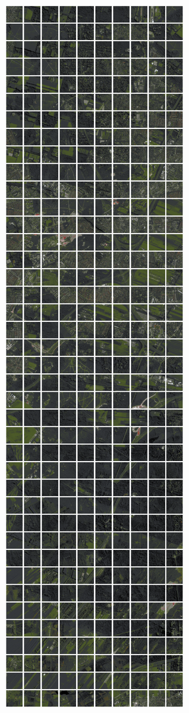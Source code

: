 <html>
<div>
<img src="https://github.com/HakkaTjakka/NL_TILE_MAP/blob/main/18/621/-1049/r.6210.-10490.png" height="44" width="44">
<img src="https://github.com/HakkaTjakka/NL_TILE_MAP/blob/main/18/621/-1049/r.6211.-10490.png" height="44" width="44">
<img src="https://github.com/HakkaTjakka/NL_TILE_MAP/blob/main/18/621/-1049/r.6212.-10490.png" height="44" width="44">
<img src="https://github.com/HakkaTjakka/NL_TILE_MAP/blob/main/18/621/-1049/r.6213.-10490.png" height="44" width="44">
<img src="https://github.com/HakkaTjakka/NL_TILE_MAP/blob/main/18/621/-1049/r.6214.-10490.png" height="44" width="44">
<img src="https://github.com/HakkaTjakka/NL_TILE_MAP/blob/main/18/621/-1049/r.6215.-10490.png" height="44" width="44">
<img src="https://github.com/HakkaTjakka/NL_TILE_MAP/blob/main/18/621/-1049/r.6216.-10490.png" height="44" width="44">
<img src="https://github.com/HakkaTjakka/NL_TILE_MAP/blob/main/18/621/-1049/r.6217.-10490.png" height="44" width="44">
<img src="https://github.com/HakkaTjakka/NL_TILE_MAP/blob/main/18/621/-1049/r.6218.-10490.png" height="44" width="44">
<img src="https://github.com/HakkaTjakka/NL_TILE_MAP/blob/main/18/621/-1049/r.6219.-10490.png" height="44" width="44">
<img src="https://github.com/HakkaTjakka/NL_TILE_MAP/blob/main/18/622/-1049/r.6220.-10490.png" height="44" width="44">
<img src="https://github.com/HakkaTjakka/NL_TILE_MAP/blob/main/18/622/-1049/r.6221.-10490.png" height="44" width="44">
<img src="https://github.com/HakkaTjakka/NL_TILE_MAP/blob/main/18/622/-1049/r.6222.-10490.png" height="44" width="44">
<img src="https://github.com/HakkaTjakka/NL_TILE_MAP/blob/main/18/622/-1049/r.6223.-10490.png" height="44" width="44">
<img src="https://github.com/HakkaTjakka/NL_TILE_MAP/blob/main/18/622/-1049/r.6224.-10490.png" height="44" width="44">
<img src="https://github.com/HakkaTjakka/NL_TILE_MAP/blob/main/18/622/-1049/r.6225.-10490.png" height="44" width="44">
<img src="https://github.com/HakkaTjakka/NL_TILE_MAP/blob/main/18/622/-1049/r.6226.-10490.png" height="44" width="44">
<img src="https://github.com/HakkaTjakka/NL_TILE_MAP/blob/main/18/622/-1049/r.6227.-10490.png" height="44" width="44">
<img src="https://github.com/HakkaTjakka/NL_TILE_MAP/blob/main/18/622/-1049/r.6228.-10490.png" height="44" width="44">
<img src="https://github.com/HakkaTjakka/NL_TILE_MAP/blob/main/18/622/-1049/r.6229.-10490.png" height="44" width="44">
<br>
<img src="https://github.com/HakkaTjakka/NL_TILE_MAP/blob/main/18/621/-1049/r.6210.-10489.png" height="44" width="44">
<img src="https://github.com/HakkaTjakka/NL_TILE_MAP/blob/main/18/621/-1049/r.6211.-10489.png" height="44" width="44">
<img src="https://github.com/HakkaTjakka/NL_TILE_MAP/blob/main/18/621/-1049/r.6212.-10489.png" height="44" width="44">
<img src="https://github.com/HakkaTjakka/NL_TILE_MAP/blob/main/18/621/-1049/r.6213.-10489.png" height="44" width="44">
<img src="https://github.com/HakkaTjakka/NL_TILE_MAP/blob/main/18/621/-1049/r.6214.-10489.png" height="44" width="44">
<img src="https://github.com/HakkaTjakka/NL_TILE_MAP/blob/main/18/621/-1049/r.6215.-10489.png" height="44" width="44">
<img src="https://github.com/HakkaTjakka/NL_TILE_MAP/blob/main/18/621/-1049/r.6216.-10489.png" height="44" width="44">
<img src="https://github.com/HakkaTjakka/NL_TILE_MAP/blob/main/18/621/-1049/r.6217.-10489.png" height="44" width="44">
<img src="https://github.com/HakkaTjakka/NL_TILE_MAP/blob/main/18/621/-1049/r.6218.-10489.png" height="44" width="44">
<img src="https://github.com/HakkaTjakka/NL_TILE_MAP/blob/main/18/621/-1049/r.6219.-10489.png" height="44" width="44">
<img src="https://github.com/HakkaTjakka/NL_TILE_MAP/blob/main/18/622/-1049/r.6220.-10489.png" height="44" width="44">
<img src="https://github.com/HakkaTjakka/NL_TILE_MAP/blob/main/18/622/-1049/r.6221.-10489.png" height="44" width="44">
<img src="https://github.com/HakkaTjakka/NL_TILE_MAP/blob/main/18/622/-1049/r.6222.-10489.png" height="44" width="44">
<img src="https://github.com/HakkaTjakka/NL_TILE_MAP/blob/main/18/622/-1049/r.6223.-10489.png" height="44" width="44">
<img src="https://github.com/HakkaTjakka/NL_TILE_MAP/blob/main/18/622/-1049/r.6224.-10489.png" height="44" width="44">
<img src="https://github.com/HakkaTjakka/NL_TILE_MAP/blob/main/18/622/-1049/r.6225.-10489.png" height="44" width="44">
<img src="https://github.com/HakkaTjakka/NL_TILE_MAP/blob/main/18/622/-1049/r.6226.-10489.png" height="44" width="44">
<img src="https://github.com/HakkaTjakka/NL_TILE_MAP/blob/main/18/622/-1049/r.6227.-10489.png" height="44" width="44">
<img src="https://github.com/HakkaTjakka/NL_TILE_MAP/blob/main/18/622/-1049/r.6228.-10489.png" height="44" width="44">
<img src="https://github.com/HakkaTjakka/NL_TILE_MAP/blob/main/18/622/-1049/r.6229.-10489.png" height="44" width="44">
<br>
<img src="https://github.com/HakkaTjakka/NL_TILE_MAP/blob/main/18/621/-1049/r.6210.-10488.png" height="44" width="44">
<img src="https://github.com/HakkaTjakka/NL_TILE_MAP/blob/main/18/621/-1049/r.6211.-10488.png" height="44" width="44">
<img src="https://github.com/HakkaTjakka/NL_TILE_MAP/blob/main/18/621/-1049/r.6212.-10488.png" height="44" width="44">
<img src="https://github.com/HakkaTjakka/NL_TILE_MAP/blob/main/18/621/-1049/r.6213.-10488.png" height="44" width="44">
<img src="https://github.com/HakkaTjakka/NL_TILE_MAP/blob/main/18/621/-1049/r.6214.-10488.png" height="44" width="44">
<img src="https://github.com/HakkaTjakka/NL_TILE_MAP/blob/main/18/621/-1049/r.6215.-10488.png" height="44" width="44">
<img src="https://github.com/HakkaTjakka/NL_TILE_MAP/blob/main/18/621/-1049/r.6216.-10488.png" height="44" width="44">
<img src="https://github.com/HakkaTjakka/NL_TILE_MAP/blob/main/18/621/-1049/r.6217.-10488.png" height="44" width="44">
<img src="https://github.com/HakkaTjakka/NL_TILE_MAP/blob/main/18/621/-1049/r.6218.-10488.png" height="44" width="44">
<img src="https://github.com/HakkaTjakka/NL_TILE_MAP/blob/main/18/621/-1049/r.6219.-10488.png" height="44" width="44">
<img src="https://github.com/HakkaTjakka/NL_TILE_MAP/blob/main/18/622/-1049/r.6220.-10488.png" height="44" width="44">
<img src="https://github.com/HakkaTjakka/NL_TILE_MAP/blob/main/18/622/-1049/r.6221.-10488.png" height="44" width="44">
<img src="https://github.com/HakkaTjakka/NL_TILE_MAP/blob/main/18/622/-1049/r.6222.-10488.png" height="44" width="44">
<img src="https://github.com/HakkaTjakka/NL_TILE_MAP/blob/main/18/622/-1049/r.6223.-10488.png" height="44" width="44">
<img src="https://github.com/HakkaTjakka/NL_TILE_MAP/blob/main/18/622/-1049/r.6224.-10488.png" height="44" width="44">
<img src="https://github.com/HakkaTjakka/NL_TILE_MAP/blob/main/18/622/-1049/r.6225.-10488.png" height="44" width="44">
<img src="https://github.com/HakkaTjakka/NL_TILE_MAP/blob/main/18/622/-1049/r.6226.-10488.png" height="44" width="44">
<img src="https://github.com/HakkaTjakka/NL_TILE_MAP/blob/main/18/622/-1049/r.6227.-10488.png" height="44" width="44">
<img src="https://github.com/HakkaTjakka/NL_TILE_MAP/blob/main/18/622/-1049/r.6228.-10488.png" height="44" width="44">
<img src="https://github.com/HakkaTjakka/NL_TILE_MAP/blob/main/18/622/-1049/r.6229.-10488.png" height="44" width="44">
<br>
<img src="https://github.com/HakkaTjakka/NL_TILE_MAP/blob/main/18/621/-1049/r.6210.-10487.png" height="44" width="44">
<img src="https://github.com/HakkaTjakka/NL_TILE_MAP/blob/main/18/621/-1049/r.6211.-10487.png" height="44" width="44">
<img src="https://github.com/HakkaTjakka/NL_TILE_MAP/blob/main/18/621/-1049/r.6212.-10487.png" height="44" width="44">
<img src="https://github.com/HakkaTjakka/NL_TILE_MAP/blob/main/18/621/-1049/r.6213.-10487.png" height="44" width="44">
<img src="https://github.com/HakkaTjakka/NL_TILE_MAP/blob/main/18/621/-1049/r.6214.-10487.png" height="44" width="44">
<img src="https://github.com/HakkaTjakka/NL_TILE_MAP/blob/main/18/621/-1049/r.6215.-10487.png" height="44" width="44">
<img src="https://github.com/HakkaTjakka/NL_TILE_MAP/blob/main/18/621/-1049/r.6216.-10487.png" height="44" width="44">
<img src="https://github.com/HakkaTjakka/NL_TILE_MAP/blob/main/18/621/-1049/r.6217.-10487.png" height="44" width="44">
<img src="https://github.com/HakkaTjakka/NL_TILE_MAP/blob/main/18/621/-1049/r.6218.-10487.png" height="44" width="44">
<img src="https://github.com/HakkaTjakka/NL_TILE_MAP/blob/main/18/621/-1049/r.6219.-10487.png" height="44" width="44">
<img src="https://github.com/HakkaTjakka/NL_TILE_MAP/blob/main/18/622/-1049/r.6220.-10487.png" height="44" width="44">
<img src="https://github.com/HakkaTjakka/NL_TILE_MAP/blob/main/18/622/-1049/r.6221.-10487.png" height="44" width="44">
<img src="https://github.com/HakkaTjakka/NL_TILE_MAP/blob/main/18/622/-1049/r.6222.-10487.png" height="44" width="44">
<img src="https://github.com/HakkaTjakka/NL_TILE_MAP/blob/main/18/622/-1049/r.6223.-10487.png" height="44" width="44">
<img src="https://github.com/HakkaTjakka/NL_TILE_MAP/blob/main/18/622/-1049/r.6224.-10487.png" height="44" width="44">
<img src="https://github.com/HakkaTjakka/NL_TILE_MAP/blob/main/18/622/-1049/r.6225.-10487.png" height="44" width="44">
<img src="https://github.com/HakkaTjakka/NL_TILE_MAP/blob/main/18/622/-1049/r.6226.-10487.png" height="44" width="44">
<img src="https://github.com/HakkaTjakka/NL_TILE_MAP/blob/main/18/622/-1049/r.6227.-10487.png" height="44" width="44">
<img src="https://github.com/HakkaTjakka/NL_TILE_MAP/blob/main/18/622/-1049/r.6228.-10487.png" height="44" width="44">
<img src="https://github.com/HakkaTjakka/NL_TILE_MAP/blob/main/18/622/-1049/r.6229.-10487.png" height="44" width="44">
<br>
<img src="https://github.com/HakkaTjakka/NL_TILE_MAP/blob/main/18/621/-1049/r.6210.-10486.png" height="44" width="44">
<img src="https://github.com/HakkaTjakka/NL_TILE_MAP/blob/main/18/621/-1049/r.6211.-10486.png" height="44" width="44">
<img src="https://github.com/HakkaTjakka/NL_TILE_MAP/blob/main/18/621/-1049/r.6212.-10486.png" height="44" width="44">
<img src="https://github.com/HakkaTjakka/NL_TILE_MAP/blob/main/18/621/-1049/r.6213.-10486.png" height="44" width="44">
<img src="https://github.com/HakkaTjakka/NL_TILE_MAP/blob/main/18/621/-1049/r.6214.-10486.png" height="44" width="44">
<img src="https://github.com/HakkaTjakka/NL_TILE_MAP/blob/main/18/621/-1049/r.6215.-10486.png" height="44" width="44">
<img src="https://github.com/HakkaTjakka/NL_TILE_MAP/blob/main/18/621/-1049/r.6216.-10486.png" height="44" width="44">
<img src="https://github.com/HakkaTjakka/NL_TILE_MAP/blob/main/18/621/-1049/r.6217.-10486.png" height="44" width="44">
<img src="https://github.com/HakkaTjakka/NL_TILE_MAP/blob/main/18/621/-1049/r.6218.-10486.png" height="44" width="44">
<img src="https://github.com/HakkaTjakka/NL_TILE_MAP/blob/main/18/621/-1049/r.6219.-10486.png" height="44" width="44">
<img src="https://github.com/HakkaTjakka/NL_TILE_MAP/blob/main/18/622/-1049/r.6220.-10486.png" height="44" width="44">
<img src="https://github.com/HakkaTjakka/NL_TILE_MAP/blob/main/18/622/-1049/r.6221.-10486.png" height="44" width="44">
<img src="https://github.com/HakkaTjakka/NL_TILE_MAP/blob/main/18/622/-1049/r.6222.-10486.png" height="44" width="44">
<img src="https://github.com/HakkaTjakka/NL_TILE_MAP/blob/main/18/622/-1049/r.6223.-10486.png" height="44" width="44">
<img src="https://github.com/HakkaTjakka/NL_TILE_MAP/blob/main/18/622/-1049/r.6224.-10486.png" height="44" width="44">
<img src="https://github.com/HakkaTjakka/NL_TILE_MAP/blob/main/18/622/-1049/r.6225.-10486.png" height="44" width="44">
<img src="https://github.com/HakkaTjakka/NL_TILE_MAP/blob/main/18/622/-1049/r.6226.-10486.png" height="44" width="44">
<img src="https://github.com/HakkaTjakka/NL_TILE_MAP/blob/main/18/622/-1049/r.6227.-10486.png" height="44" width="44">
<img src="https://github.com/HakkaTjakka/NL_TILE_MAP/blob/main/18/622/-1049/r.6228.-10486.png" height="44" width="44">
<img src="https://github.com/HakkaTjakka/NL_TILE_MAP/blob/main/18/622/-1049/r.6229.-10486.png" height="44" width="44">
<br>
<img src="https://github.com/HakkaTjakka/NL_TILE_MAP/blob/main/18/621/-1049/r.6210.-10485.png" height="44" width="44">
<img src="https://github.com/HakkaTjakka/NL_TILE_MAP/blob/main/18/621/-1049/r.6211.-10485.png" height="44" width="44">
<img src="https://github.com/HakkaTjakka/NL_TILE_MAP/blob/main/18/621/-1049/r.6212.-10485.png" height="44" width="44">
<img src="https://github.com/HakkaTjakka/NL_TILE_MAP/blob/main/18/621/-1049/r.6213.-10485.png" height="44" width="44">
<img src="https://github.com/HakkaTjakka/NL_TILE_MAP/blob/main/18/621/-1049/r.6214.-10485.png" height="44" width="44">
<img src="https://github.com/HakkaTjakka/NL_TILE_MAP/blob/main/18/621/-1049/r.6215.-10485.png" height="44" width="44">
<img src="https://github.com/HakkaTjakka/NL_TILE_MAP/blob/main/18/621/-1049/r.6216.-10485.png" height="44" width="44">
<img src="https://github.com/HakkaTjakka/NL_TILE_MAP/blob/main/18/621/-1049/r.6217.-10485.png" height="44" width="44">
<img src="https://github.com/HakkaTjakka/NL_TILE_MAP/blob/main/18/621/-1049/r.6218.-10485.png" height="44" width="44">
<img src="https://github.com/HakkaTjakka/NL_TILE_MAP/blob/main/18/621/-1049/r.6219.-10485.png" height="44" width="44">
<img src="https://github.com/HakkaTjakka/NL_TILE_MAP/blob/main/18/622/-1049/r.6220.-10485.png" height="44" width="44">
<img src="https://github.com/HakkaTjakka/NL_TILE_MAP/blob/main/18/622/-1049/r.6221.-10485.png" height="44" width="44">
<img src="https://github.com/HakkaTjakka/NL_TILE_MAP/blob/main/18/622/-1049/r.6222.-10485.png" height="44" width="44">
<img src="https://github.com/HakkaTjakka/NL_TILE_MAP/blob/main/18/622/-1049/r.6223.-10485.png" height="44" width="44">
<img src="https://github.com/HakkaTjakka/NL_TILE_MAP/blob/main/18/622/-1049/r.6224.-10485.png" height="44" width="44">
<img src="https://github.com/HakkaTjakka/NL_TILE_MAP/blob/main/18/622/-1049/r.6225.-10485.png" height="44" width="44">
<img src="https://github.com/HakkaTjakka/NL_TILE_MAP/blob/main/18/622/-1049/r.6226.-10485.png" height="44" width="44">
<img src="https://github.com/HakkaTjakka/NL_TILE_MAP/blob/main/18/622/-1049/r.6227.-10485.png" height="44" width="44">
<img src="https://github.com/HakkaTjakka/NL_TILE_MAP/blob/main/18/622/-1049/r.6228.-10485.png" height="44" width="44">
<img src="https://github.com/HakkaTjakka/NL_TILE_MAP/blob/main/18/622/-1049/r.6229.-10485.png" height="44" width="44">
<br>
<img src="https://github.com/HakkaTjakka/NL_TILE_MAP/blob/main/18/621/-1049/r.6210.-10484.png" height="44" width="44">
<img src="https://github.com/HakkaTjakka/NL_TILE_MAP/blob/main/18/621/-1049/r.6211.-10484.png" height="44" width="44">
<img src="https://github.com/HakkaTjakka/NL_TILE_MAP/blob/main/18/621/-1049/r.6212.-10484.png" height="44" width="44">
<img src="https://github.com/HakkaTjakka/NL_TILE_MAP/blob/main/18/621/-1049/r.6213.-10484.png" height="44" width="44">
<img src="https://github.com/HakkaTjakka/NL_TILE_MAP/blob/main/18/621/-1049/r.6214.-10484.png" height="44" width="44">
<img src="https://github.com/HakkaTjakka/NL_TILE_MAP/blob/main/18/621/-1049/r.6215.-10484.png" height="44" width="44">
<img src="https://github.com/HakkaTjakka/NL_TILE_MAP/blob/main/18/621/-1049/r.6216.-10484.png" height="44" width="44">
<img src="https://github.com/HakkaTjakka/NL_TILE_MAP/blob/main/18/621/-1049/r.6217.-10484.png" height="44" width="44">
<img src="https://github.com/HakkaTjakka/NL_TILE_MAP/blob/main/18/621/-1049/r.6218.-10484.png" height="44" width="44">
<img src="https://github.com/HakkaTjakka/NL_TILE_MAP/blob/main/18/621/-1049/r.6219.-10484.png" height="44" width="44">
<img src="https://github.com/HakkaTjakka/NL_TILE_MAP/blob/main/18/622/-1049/r.6220.-10484.png" height="44" width="44">
<img src="https://github.com/HakkaTjakka/NL_TILE_MAP/blob/main/18/622/-1049/r.6221.-10484.png" height="44" width="44">
<img src="https://github.com/HakkaTjakka/NL_TILE_MAP/blob/main/18/622/-1049/r.6222.-10484.png" height="44" width="44">
<img src="https://github.com/HakkaTjakka/NL_TILE_MAP/blob/main/18/622/-1049/r.6223.-10484.png" height="44" width="44">
<img src="https://github.com/HakkaTjakka/NL_TILE_MAP/blob/main/18/622/-1049/r.6224.-10484.png" height="44" width="44">
<img src="https://github.com/HakkaTjakka/NL_TILE_MAP/blob/main/18/622/-1049/r.6225.-10484.png" height="44" width="44">
<img src="https://github.com/HakkaTjakka/NL_TILE_MAP/blob/main/18/622/-1049/r.6226.-10484.png" height="44" width="44">
<img src="https://github.com/HakkaTjakka/NL_TILE_MAP/blob/main/18/622/-1049/r.6227.-10484.png" height="44" width="44">
<img src="https://github.com/HakkaTjakka/NL_TILE_MAP/blob/main/18/622/-1049/r.6228.-10484.png" height="44" width="44">
<img src="https://github.com/HakkaTjakka/NL_TILE_MAP/blob/main/18/622/-1049/r.6229.-10484.png" height="44" width="44">
<br>
<img src="https://github.com/HakkaTjakka/NL_TILE_MAP/blob/main/18/621/-1049/r.6210.-10483.png" height="44" width="44">
<img src="https://github.com/HakkaTjakka/NL_TILE_MAP/blob/main/18/621/-1049/r.6211.-10483.png" height="44" width="44">
<img src="https://github.com/HakkaTjakka/NL_TILE_MAP/blob/main/18/621/-1049/r.6212.-10483.png" height="44" width="44">
<img src="https://github.com/HakkaTjakka/NL_TILE_MAP/blob/main/18/621/-1049/r.6213.-10483.png" height="44" width="44">
<img src="https://github.com/HakkaTjakka/NL_TILE_MAP/blob/main/18/621/-1049/r.6214.-10483.png" height="44" width="44">
<img src="https://github.com/HakkaTjakka/NL_TILE_MAP/blob/main/18/621/-1049/r.6215.-10483.png" height="44" width="44">
<img src="https://github.com/HakkaTjakka/NL_TILE_MAP/blob/main/18/621/-1049/r.6216.-10483.png" height="44" width="44">
<img src="https://github.com/HakkaTjakka/NL_TILE_MAP/blob/main/18/621/-1049/r.6217.-10483.png" height="44" width="44">
<img src="https://github.com/HakkaTjakka/NL_TILE_MAP/blob/main/18/621/-1049/r.6218.-10483.png" height="44" width="44">
<img src="https://github.com/HakkaTjakka/NL_TILE_MAP/blob/main/18/621/-1049/r.6219.-10483.png" height="44" width="44">
<img src="https://github.com/HakkaTjakka/NL_TILE_MAP/blob/main/18/622/-1049/r.6220.-10483.png" height="44" width="44">
<img src="https://github.com/HakkaTjakka/NL_TILE_MAP/blob/main/18/622/-1049/r.6221.-10483.png" height="44" width="44">
<img src="https://github.com/HakkaTjakka/NL_TILE_MAP/blob/main/18/622/-1049/r.6222.-10483.png" height="44" width="44">
<img src="https://github.com/HakkaTjakka/NL_TILE_MAP/blob/main/18/622/-1049/r.6223.-10483.png" height="44" width="44">
<img src="https://github.com/HakkaTjakka/NL_TILE_MAP/blob/main/18/622/-1049/r.6224.-10483.png" height="44" width="44">
<img src="https://github.com/HakkaTjakka/NL_TILE_MAP/blob/main/18/622/-1049/r.6225.-10483.png" height="44" width="44">
<img src="https://github.com/HakkaTjakka/NL_TILE_MAP/blob/main/18/622/-1049/r.6226.-10483.png" height="44" width="44">
<img src="https://github.com/HakkaTjakka/NL_TILE_MAP/blob/main/18/622/-1049/r.6227.-10483.png" height="44" width="44">
<img src="https://github.com/HakkaTjakka/NL_TILE_MAP/blob/main/18/622/-1049/r.6228.-10483.png" height="44" width="44">
<img src="https://github.com/HakkaTjakka/NL_TILE_MAP/blob/main/18/622/-1049/r.6229.-10483.png" height="44" width="44">
<br>
<img src="https://github.com/HakkaTjakka/NL_TILE_MAP/blob/main/18/621/-1049/r.6210.-10482.png" height="44" width="44">
<img src="https://github.com/HakkaTjakka/NL_TILE_MAP/blob/main/18/621/-1049/r.6211.-10482.png" height="44" width="44">
<img src="https://github.com/HakkaTjakka/NL_TILE_MAP/blob/main/18/621/-1049/r.6212.-10482.png" height="44" width="44">
<img src="https://github.com/HakkaTjakka/NL_TILE_MAP/blob/main/18/621/-1049/r.6213.-10482.png" height="44" width="44">
<img src="https://github.com/HakkaTjakka/NL_TILE_MAP/blob/main/18/621/-1049/r.6214.-10482.png" height="44" width="44">
<img src="https://github.com/HakkaTjakka/NL_TILE_MAP/blob/main/18/621/-1049/r.6215.-10482.png" height="44" width="44">
<img src="https://github.com/HakkaTjakka/NL_TILE_MAP/blob/main/18/621/-1049/r.6216.-10482.png" height="44" width="44">
<img src="https://github.com/HakkaTjakka/NL_TILE_MAP/blob/main/18/621/-1049/r.6217.-10482.png" height="44" width="44">
<img src="https://github.com/HakkaTjakka/NL_TILE_MAP/blob/main/18/621/-1049/r.6218.-10482.png" height="44" width="44">
<img src="https://github.com/HakkaTjakka/NL_TILE_MAP/blob/main/18/621/-1049/r.6219.-10482.png" height="44" width="44">
<img src="https://github.com/HakkaTjakka/NL_TILE_MAP/blob/main/18/622/-1049/r.6220.-10482.png" height="44" width="44">
<img src="https://github.com/HakkaTjakka/NL_TILE_MAP/blob/main/18/622/-1049/r.6221.-10482.png" height="44" width="44">
<img src="https://github.com/HakkaTjakka/NL_TILE_MAP/blob/main/18/622/-1049/r.6222.-10482.png" height="44" width="44">
<img src="https://github.com/HakkaTjakka/NL_TILE_MAP/blob/main/18/622/-1049/r.6223.-10482.png" height="44" width="44">
<img src="https://github.com/HakkaTjakka/NL_TILE_MAP/blob/main/18/622/-1049/r.6224.-10482.png" height="44" width="44">
<img src="https://github.com/HakkaTjakka/NL_TILE_MAP/blob/main/18/622/-1049/r.6225.-10482.png" height="44" width="44">
<img src="https://github.com/HakkaTjakka/NL_TILE_MAP/blob/main/18/622/-1049/r.6226.-10482.png" height="44" width="44">
<img src="https://github.com/HakkaTjakka/NL_TILE_MAP/blob/main/18/622/-1049/r.6227.-10482.png" height="44" width="44">
<img src="https://github.com/HakkaTjakka/NL_TILE_MAP/blob/main/18/622/-1049/r.6228.-10482.png" height="44" width="44">
<img src="https://github.com/HakkaTjakka/NL_TILE_MAP/blob/main/18/622/-1049/r.6229.-10482.png" height="44" width="44">
<br>
<img src="https://github.com/HakkaTjakka/NL_TILE_MAP/blob/main/18/621/-1049/r.6210.-10481.png" height="44" width="44">
<img src="https://github.com/HakkaTjakka/NL_TILE_MAP/blob/main/18/621/-1049/r.6211.-10481.png" height="44" width="44">
<img src="https://github.com/HakkaTjakka/NL_TILE_MAP/blob/main/18/621/-1049/r.6212.-10481.png" height="44" width="44">
<img src="https://github.com/HakkaTjakka/NL_TILE_MAP/blob/main/18/621/-1049/r.6213.-10481.png" height="44" width="44">
<img src="https://github.com/HakkaTjakka/NL_TILE_MAP/blob/main/18/621/-1049/r.6214.-10481.png" height="44" width="44">
<img src="https://github.com/HakkaTjakka/NL_TILE_MAP/blob/main/18/621/-1049/r.6215.-10481.png" height="44" width="44">
<img src="https://github.com/HakkaTjakka/NL_TILE_MAP/blob/main/18/621/-1049/r.6216.-10481.png" height="44" width="44">
<img src="https://github.com/HakkaTjakka/NL_TILE_MAP/blob/main/18/621/-1049/r.6217.-10481.png" height="44" width="44">
<img src="https://github.com/HakkaTjakka/NL_TILE_MAP/blob/main/18/621/-1049/r.6218.-10481.png" height="44" width="44">
<img src="https://github.com/HakkaTjakka/NL_TILE_MAP/blob/main/18/621/-1049/r.6219.-10481.png" height="44" width="44">
<img src="https://github.com/HakkaTjakka/NL_TILE_MAP/blob/main/18/622/-1049/r.6220.-10481.png" height="44" width="44">
<img src="https://github.com/HakkaTjakka/NL_TILE_MAP/blob/main/18/622/-1049/r.6221.-10481.png" height="44" width="44">
<img src="https://github.com/HakkaTjakka/NL_TILE_MAP/blob/main/18/622/-1049/r.6222.-10481.png" height="44" width="44">
<img src="https://github.com/HakkaTjakka/NL_TILE_MAP/blob/main/18/622/-1049/r.6223.-10481.png" height="44" width="44">
<img src="https://github.com/HakkaTjakka/NL_TILE_MAP/blob/main/18/622/-1049/r.6224.-10481.png" height="44" width="44">
<img src="https://github.com/HakkaTjakka/NL_TILE_MAP/blob/main/18/622/-1049/r.6225.-10481.png" height="44" width="44">
<img src="https://github.com/HakkaTjakka/NL_TILE_MAP/blob/main/18/622/-1049/r.6226.-10481.png" height="44" width="44">
<img src="https://github.com/HakkaTjakka/NL_TILE_MAP/blob/main/18/622/-1049/r.6227.-10481.png" height="44" width="44">
<img src="https://github.com/HakkaTjakka/NL_TILE_MAP/blob/main/18/622/-1049/r.6228.-10481.png" height="44" width="44">
<img src="https://github.com/HakkaTjakka/NL_TILE_MAP/blob/main/18/622/-1049/r.6229.-10481.png" height="44" width="44">
<br>
<img src="https://github.com/HakkaTjakka/NL_TILE_MAP/blob/main/18/621/-1048/r.6210.-10480.png" height="44" width="44">
<img src="https://github.com/HakkaTjakka/NL_TILE_MAP/blob/main/18/621/-1048/r.6211.-10480.png" height="44" width="44">
<img src="https://github.com/HakkaTjakka/NL_TILE_MAP/blob/main/18/621/-1048/r.6212.-10480.png" height="44" width="44">
<img src="https://github.com/HakkaTjakka/NL_TILE_MAP/blob/main/18/621/-1048/r.6213.-10480.png" height="44" width="44">
<img src="https://github.com/HakkaTjakka/NL_TILE_MAP/blob/main/18/621/-1048/r.6214.-10480.png" height="44" width="44">
<img src="https://github.com/HakkaTjakka/NL_TILE_MAP/blob/main/18/621/-1048/r.6215.-10480.png" height="44" width="44">
<img src="https://github.com/HakkaTjakka/NL_TILE_MAP/blob/main/18/621/-1048/r.6216.-10480.png" height="44" width="44">
<img src="https://github.com/HakkaTjakka/NL_TILE_MAP/blob/main/18/621/-1048/r.6217.-10480.png" height="44" width="44">
<img src="https://github.com/HakkaTjakka/NL_TILE_MAP/blob/main/18/621/-1048/r.6218.-10480.png" height="44" width="44">
<img src="https://github.com/HakkaTjakka/NL_TILE_MAP/blob/main/18/621/-1048/r.6219.-10480.png" height="44" width="44">
<img src="https://github.com/HakkaTjakka/NL_TILE_MAP/blob/main/18/622/-1048/r.6220.-10480.png" height="44" width="44">
<img src="https://github.com/HakkaTjakka/NL_TILE_MAP/blob/main/18/622/-1048/r.6221.-10480.png" height="44" width="44">
<img src="https://github.com/HakkaTjakka/NL_TILE_MAP/blob/main/18/622/-1048/r.6222.-10480.png" height="44" width="44">
<img src="https://github.com/HakkaTjakka/NL_TILE_MAP/blob/main/18/622/-1048/r.6223.-10480.png" height="44" width="44">
<img src="https://github.com/HakkaTjakka/NL_TILE_MAP/blob/main/18/622/-1048/r.6224.-10480.png" height="44" width="44">
<img src="https://github.com/HakkaTjakka/NL_TILE_MAP/blob/main/18/622/-1048/r.6225.-10480.png" height="44" width="44">
<img src="https://github.com/HakkaTjakka/NL_TILE_MAP/blob/main/18/622/-1048/r.6226.-10480.png" height="44" width="44">
<img src="https://github.com/HakkaTjakka/NL_TILE_MAP/blob/main/18/622/-1048/r.6227.-10480.png" height="44" width="44">
<img src="https://github.com/HakkaTjakka/NL_TILE_MAP/blob/main/18/622/-1048/r.6228.-10480.png" height="44" width="44">
<img src="https://github.com/HakkaTjakka/NL_TILE_MAP/blob/main/18/622/-1048/r.6229.-10480.png" height="44" width="44">
<br>
<img src="https://github.com/HakkaTjakka/NL_TILE_MAP/blob/main/18/621/-1048/r.6210.-10479.png" height="44" width="44">
<img src="https://github.com/HakkaTjakka/NL_TILE_MAP/blob/main/18/621/-1048/r.6211.-10479.png" height="44" width="44">
<img src="https://github.com/HakkaTjakka/NL_TILE_MAP/blob/main/18/621/-1048/r.6212.-10479.png" height="44" width="44">
<img src="https://github.com/HakkaTjakka/NL_TILE_MAP/blob/main/18/621/-1048/r.6213.-10479.png" height="44" width="44">
<img src="https://github.com/HakkaTjakka/NL_TILE_MAP/blob/main/18/621/-1048/r.6214.-10479.png" height="44" width="44">
<img src="https://github.com/HakkaTjakka/NL_TILE_MAP/blob/main/18/621/-1048/r.6215.-10479.png" height="44" width="44">
<img src="https://github.com/HakkaTjakka/NL_TILE_MAP/blob/main/18/621/-1048/r.6216.-10479.png" height="44" width="44">
<img src="https://github.com/HakkaTjakka/NL_TILE_MAP/blob/main/18/621/-1048/r.6217.-10479.png" height="44" width="44">
<img src="https://github.com/HakkaTjakka/NL_TILE_MAP/blob/main/18/621/-1048/r.6218.-10479.png" height="44" width="44">
<img src="https://github.com/HakkaTjakka/NL_TILE_MAP/blob/main/18/621/-1048/r.6219.-10479.png" height="44" width="44">
<img src="https://github.com/HakkaTjakka/NL_TILE_MAP/blob/main/18/622/-1048/r.6220.-10479.png" height="44" width="44">
<img src="https://github.com/HakkaTjakka/NL_TILE_MAP/blob/main/18/622/-1048/r.6221.-10479.png" height="44" width="44">
<img src="https://github.com/HakkaTjakka/NL_TILE_MAP/blob/main/18/622/-1048/r.6222.-10479.png" height="44" width="44">
<img src="https://github.com/HakkaTjakka/NL_TILE_MAP/blob/main/18/622/-1048/r.6223.-10479.png" height="44" width="44">
<img src="https://github.com/HakkaTjakka/NL_TILE_MAP/blob/main/18/622/-1048/r.6224.-10479.png" height="44" width="44">
<img src="https://github.com/HakkaTjakka/NL_TILE_MAP/blob/main/18/622/-1048/r.6225.-10479.png" height="44" width="44">
<img src="https://github.com/HakkaTjakka/NL_TILE_MAP/blob/main/18/622/-1048/r.6226.-10479.png" height="44" width="44">
<img src="https://github.com/HakkaTjakka/NL_TILE_MAP/blob/main/18/622/-1048/r.6227.-10479.png" height="44" width="44">
<img src="https://github.com/HakkaTjakka/NL_TILE_MAP/blob/main/18/622/-1048/r.6228.-10479.png" height="44" width="44">
<img src="https://github.com/HakkaTjakka/NL_TILE_MAP/blob/main/18/622/-1048/r.6229.-10479.png" height="44" width="44">
<br>
<img src="https://github.com/HakkaTjakka/NL_TILE_MAP/blob/main/18/621/-1048/r.6210.-10478.png" height="44" width="44">
<img src="https://github.com/HakkaTjakka/NL_TILE_MAP/blob/main/18/621/-1048/r.6211.-10478.png" height="44" width="44">
<img src="https://github.com/HakkaTjakka/NL_TILE_MAP/blob/main/18/621/-1048/r.6212.-10478.png" height="44" width="44">
<img src="https://github.com/HakkaTjakka/NL_TILE_MAP/blob/main/18/621/-1048/r.6213.-10478.png" height="44" width="44">
<img src="https://github.com/HakkaTjakka/NL_TILE_MAP/blob/main/18/621/-1048/r.6214.-10478.png" height="44" width="44">
<img src="https://github.com/HakkaTjakka/NL_TILE_MAP/blob/main/18/621/-1048/r.6215.-10478.png" height="44" width="44">
<img src="https://github.com/HakkaTjakka/NL_TILE_MAP/blob/main/18/621/-1048/r.6216.-10478.png" height="44" width="44">
<img src="https://github.com/HakkaTjakka/NL_TILE_MAP/blob/main/18/621/-1048/r.6217.-10478.png" height="44" width="44">
<img src="https://github.com/HakkaTjakka/NL_TILE_MAP/blob/main/18/621/-1048/r.6218.-10478.png" height="44" width="44">
<img src="https://github.com/HakkaTjakka/NL_TILE_MAP/blob/main/18/621/-1048/r.6219.-10478.png" height="44" width="44">
<img src="https://github.com/HakkaTjakka/NL_TILE_MAP/blob/main/18/622/-1048/r.6220.-10478.png" height="44" width="44">
<img src="https://github.com/HakkaTjakka/NL_TILE_MAP/blob/main/18/622/-1048/r.6221.-10478.png" height="44" width="44">
<img src="https://github.com/HakkaTjakka/NL_TILE_MAP/blob/main/18/622/-1048/r.6222.-10478.png" height="44" width="44">
<img src="https://github.com/HakkaTjakka/NL_TILE_MAP/blob/main/18/622/-1048/r.6223.-10478.png" height="44" width="44">
<img src="https://github.com/HakkaTjakka/NL_TILE_MAP/blob/main/18/622/-1048/r.6224.-10478.png" height="44" width="44">
<img src="https://github.com/HakkaTjakka/NL_TILE_MAP/blob/main/18/622/-1048/r.6225.-10478.png" height="44" width="44">
<img src="https://github.com/HakkaTjakka/NL_TILE_MAP/blob/main/18/622/-1048/r.6226.-10478.png" height="44" width="44">
<img src="https://github.com/HakkaTjakka/NL_TILE_MAP/blob/main/18/622/-1048/r.6227.-10478.png" height="44" width="44">
<img src="https://github.com/HakkaTjakka/NL_TILE_MAP/blob/main/18/622/-1048/r.6228.-10478.png" height="44" width="44">
<img src="https://github.com/HakkaTjakka/NL_TILE_MAP/blob/main/18/622/-1048/r.6229.-10478.png" height="44" width="44">
<br>
<img src="https://github.com/HakkaTjakka/NL_TILE_MAP/blob/main/18/621/-1048/r.6210.-10477.png" height="44" width="44">
<img src="https://github.com/HakkaTjakka/NL_TILE_MAP/blob/main/18/621/-1048/r.6211.-10477.png" height="44" width="44">
<img src="https://github.com/HakkaTjakka/NL_TILE_MAP/blob/main/18/621/-1048/r.6212.-10477.png" height="44" width="44">
<img src="https://github.com/HakkaTjakka/NL_TILE_MAP/blob/main/18/621/-1048/r.6213.-10477.png" height="44" width="44">
<img src="https://github.com/HakkaTjakka/NL_TILE_MAP/blob/main/18/621/-1048/r.6214.-10477.png" height="44" width="44">
<img src="https://github.com/HakkaTjakka/NL_TILE_MAP/blob/main/18/621/-1048/r.6215.-10477.png" height="44" width="44">
<img src="https://github.com/HakkaTjakka/NL_TILE_MAP/blob/main/18/621/-1048/r.6216.-10477.png" height="44" width="44">
<img src="https://github.com/HakkaTjakka/NL_TILE_MAP/blob/main/18/621/-1048/r.6217.-10477.png" height="44" width="44">
<img src="https://github.com/HakkaTjakka/NL_TILE_MAP/blob/main/18/621/-1048/r.6218.-10477.png" height="44" width="44">
<img src="https://github.com/HakkaTjakka/NL_TILE_MAP/blob/main/18/621/-1048/r.6219.-10477.png" height="44" width="44">
<img src="https://github.com/HakkaTjakka/NL_TILE_MAP/blob/main/18/622/-1048/r.6220.-10477.png" height="44" width="44">
<img src="https://github.com/HakkaTjakka/NL_TILE_MAP/blob/main/18/622/-1048/r.6221.-10477.png" height="44" width="44">
<img src="https://github.com/HakkaTjakka/NL_TILE_MAP/blob/main/18/622/-1048/r.6222.-10477.png" height="44" width="44">
<img src="https://github.com/HakkaTjakka/NL_TILE_MAP/blob/main/18/622/-1048/r.6223.-10477.png" height="44" width="44">
<img src="https://github.com/HakkaTjakka/NL_TILE_MAP/blob/main/18/622/-1048/r.6224.-10477.png" height="44" width="44">
<img src="https://github.com/HakkaTjakka/NL_TILE_MAP/blob/main/18/622/-1048/r.6225.-10477.png" height="44" width="44">
<img src="https://github.com/HakkaTjakka/NL_TILE_MAP/blob/main/18/622/-1048/r.6226.-10477.png" height="44" width="44">
<img src="https://github.com/HakkaTjakka/NL_TILE_MAP/blob/main/18/622/-1048/r.6227.-10477.png" height="44" width="44">
<img src="https://github.com/HakkaTjakka/NL_TILE_MAP/blob/main/18/622/-1048/r.6228.-10477.png" height="44" width="44">
<img src="https://github.com/HakkaTjakka/NL_TILE_MAP/blob/main/18/622/-1048/r.6229.-10477.png" height="44" width="44">
<br>
<img src="https://github.com/HakkaTjakka/NL_TILE_MAP/blob/main/18/621/-1048/r.6210.-10476.png" height="44" width="44">
<img src="https://github.com/HakkaTjakka/NL_TILE_MAP/blob/main/18/621/-1048/r.6211.-10476.png" height="44" width="44">
<img src="https://github.com/HakkaTjakka/NL_TILE_MAP/blob/main/18/621/-1048/r.6212.-10476.png" height="44" width="44">
<img src="https://github.com/HakkaTjakka/NL_TILE_MAP/blob/main/18/621/-1048/r.6213.-10476.png" height="44" width="44">
<img src="https://github.com/HakkaTjakka/NL_TILE_MAP/blob/main/18/621/-1048/r.6214.-10476.png" height="44" width="44">
<img src="https://github.com/HakkaTjakka/NL_TILE_MAP/blob/main/18/621/-1048/r.6215.-10476.png" height="44" width="44">
<img src="https://github.com/HakkaTjakka/NL_TILE_MAP/blob/main/18/621/-1048/r.6216.-10476.png" height="44" width="44">
<img src="https://github.com/HakkaTjakka/NL_TILE_MAP/blob/main/18/621/-1048/r.6217.-10476.png" height="44" width="44">
<img src="https://github.com/HakkaTjakka/NL_TILE_MAP/blob/main/18/621/-1048/r.6218.-10476.png" height="44" width="44">
<img src="https://github.com/HakkaTjakka/NL_TILE_MAP/blob/main/18/621/-1048/r.6219.-10476.png" height="44" width="44">
<img src="https://github.com/HakkaTjakka/NL_TILE_MAP/blob/main/18/622/-1048/r.6220.-10476.png" height="44" width="44">
<img src="https://github.com/HakkaTjakka/NL_TILE_MAP/blob/main/18/622/-1048/r.6221.-10476.png" height="44" width="44">
<img src="https://github.com/HakkaTjakka/NL_TILE_MAP/blob/main/18/622/-1048/r.6222.-10476.png" height="44" width="44">
<img src="https://github.com/HakkaTjakka/NL_TILE_MAP/blob/main/18/622/-1048/r.6223.-10476.png" height="44" width="44">
<img src="https://github.com/HakkaTjakka/NL_TILE_MAP/blob/main/18/622/-1048/r.6224.-10476.png" height="44" width="44">
<img src="https://github.com/HakkaTjakka/NL_TILE_MAP/blob/main/18/622/-1048/r.6225.-10476.png" height="44" width="44">
<img src="https://github.com/HakkaTjakka/NL_TILE_MAP/blob/main/18/622/-1048/r.6226.-10476.png" height="44" width="44">
<img src="https://github.com/HakkaTjakka/NL_TILE_MAP/blob/main/18/622/-1048/r.6227.-10476.png" height="44" width="44">
<img src="https://github.com/HakkaTjakka/NL_TILE_MAP/blob/main/18/622/-1048/r.6228.-10476.png" height="44" width="44">
<img src="https://github.com/HakkaTjakka/NL_TILE_MAP/blob/main/18/622/-1048/r.6229.-10476.png" height="44" width="44">
<br>
<img src="https://github.com/HakkaTjakka/NL_TILE_MAP/blob/main/18/621/-1048/r.6210.-10475.png" height="44" width="44">
<img src="https://github.com/HakkaTjakka/NL_TILE_MAP/blob/main/18/621/-1048/r.6211.-10475.png" height="44" width="44">
<img src="https://github.com/HakkaTjakka/NL_TILE_MAP/blob/main/18/621/-1048/r.6212.-10475.png" height="44" width="44">
<img src="https://github.com/HakkaTjakka/NL_TILE_MAP/blob/main/18/621/-1048/r.6213.-10475.png" height="44" width="44">
<img src="https://github.com/HakkaTjakka/NL_TILE_MAP/blob/main/18/621/-1048/r.6214.-10475.png" height="44" width="44">
<img src="https://github.com/HakkaTjakka/NL_TILE_MAP/blob/main/18/621/-1048/r.6215.-10475.png" height="44" width="44">
<img src="https://github.com/HakkaTjakka/NL_TILE_MAP/blob/main/18/621/-1048/r.6216.-10475.png" height="44" width="44">
<img src="https://github.com/HakkaTjakka/NL_TILE_MAP/blob/main/18/621/-1048/r.6217.-10475.png" height="44" width="44">
<img src="https://github.com/HakkaTjakka/NL_TILE_MAP/blob/main/18/621/-1048/r.6218.-10475.png" height="44" width="44">
<img src="https://github.com/HakkaTjakka/NL_TILE_MAP/blob/main/18/621/-1048/r.6219.-10475.png" height="44" width="44">
<img src="https://github.com/HakkaTjakka/NL_TILE_MAP/blob/main/18/622/-1048/r.6220.-10475.png" height="44" width="44">
<img src="https://github.com/HakkaTjakka/NL_TILE_MAP/blob/main/18/622/-1048/r.6221.-10475.png" height="44" width="44">
<img src="https://github.com/HakkaTjakka/NL_TILE_MAP/blob/main/18/622/-1048/r.6222.-10475.png" height="44" width="44">
<img src="https://github.com/HakkaTjakka/NL_TILE_MAP/blob/main/18/622/-1048/r.6223.-10475.png" height="44" width="44">
<img src="https://github.com/HakkaTjakka/NL_TILE_MAP/blob/main/18/622/-1048/r.6224.-10475.png" height="44" width="44">
<img src="https://github.com/HakkaTjakka/NL_TILE_MAP/blob/main/18/622/-1048/r.6225.-10475.png" height="44" width="44">
<img src="https://github.com/HakkaTjakka/NL_TILE_MAP/blob/main/18/622/-1048/r.6226.-10475.png" height="44" width="44">
<img src="https://github.com/HakkaTjakka/NL_TILE_MAP/blob/main/18/622/-1048/r.6227.-10475.png" height="44" width="44">
<img src="https://github.com/HakkaTjakka/NL_TILE_MAP/blob/main/18/622/-1048/r.6228.-10475.png" height="44" width="44">
<img src="https://github.com/HakkaTjakka/NL_TILE_MAP/blob/main/18/622/-1048/r.6229.-10475.png" height="44" width="44">
<br>
<img src="https://github.com/HakkaTjakka/NL_TILE_MAP/blob/main/18/621/-1048/r.6210.-10474.png" height="44" width="44">
<img src="https://github.com/HakkaTjakka/NL_TILE_MAP/blob/main/18/621/-1048/r.6211.-10474.png" height="44" width="44">
<img src="https://github.com/HakkaTjakka/NL_TILE_MAP/blob/main/18/621/-1048/r.6212.-10474.png" height="44" width="44">
<img src="https://github.com/HakkaTjakka/NL_TILE_MAP/blob/main/18/621/-1048/r.6213.-10474.png" height="44" width="44">
<img src="https://github.com/HakkaTjakka/NL_TILE_MAP/blob/main/18/621/-1048/r.6214.-10474.png" height="44" width="44">
<img src="https://github.com/HakkaTjakka/NL_TILE_MAP/blob/main/18/621/-1048/r.6215.-10474.png" height="44" width="44">
<img src="https://github.com/HakkaTjakka/NL_TILE_MAP/blob/main/18/621/-1048/r.6216.-10474.png" height="44" width="44">
<img src="https://github.com/HakkaTjakka/NL_TILE_MAP/blob/main/18/621/-1048/r.6217.-10474.png" height="44" width="44">
<img src="https://github.com/HakkaTjakka/NL_TILE_MAP/blob/main/18/621/-1048/r.6218.-10474.png" height="44" width="44">
<img src="https://github.com/HakkaTjakka/NL_TILE_MAP/blob/main/18/621/-1048/r.6219.-10474.png" height="44" width="44">
<img src="https://github.com/HakkaTjakka/NL_TILE_MAP/blob/main/18/622/-1048/r.6220.-10474.png" height="44" width="44">
<img src="https://github.com/HakkaTjakka/NL_TILE_MAP/blob/main/18/622/-1048/r.6221.-10474.png" height="44" width="44">
<img src="https://github.com/HakkaTjakka/NL_TILE_MAP/blob/main/18/622/-1048/r.6222.-10474.png" height="44" width="44">
<img src="https://github.com/HakkaTjakka/NL_TILE_MAP/blob/main/18/622/-1048/r.6223.-10474.png" height="44" width="44">
<img src="https://github.com/HakkaTjakka/NL_TILE_MAP/blob/main/18/622/-1048/r.6224.-10474.png" height="44" width="44">
<img src="https://github.com/HakkaTjakka/NL_TILE_MAP/blob/main/18/622/-1048/r.6225.-10474.png" height="44" width="44">
<img src="https://github.com/HakkaTjakka/NL_TILE_MAP/blob/main/18/622/-1048/r.6226.-10474.png" height="44" width="44">
<img src="https://github.com/HakkaTjakka/NL_TILE_MAP/blob/main/18/622/-1048/r.6227.-10474.png" height="44" width="44">
<img src="https://github.com/HakkaTjakka/NL_TILE_MAP/blob/main/18/622/-1048/r.6228.-10474.png" height="44" width="44">
<img src="https://github.com/HakkaTjakka/NL_TILE_MAP/blob/main/18/622/-1048/r.6229.-10474.png" height="44" width="44">
<br>
<img src="https://github.com/HakkaTjakka/NL_TILE_MAP/blob/main/18/621/-1048/r.6210.-10473.png" height="44" width="44">
<img src="https://github.com/HakkaTjakka/NL_TILE_MAP/blob/main/18/621/-1048/r.6211.-10473.png" height="44" width="44">
<img src="https://github.com/HakkaTjakka/NL_TILE_MAP/blob/main/18/621/-1048/r.6212.-10473.png" height="44" width="44">
<img src="https://github.com/HakkaTjakka/NL_TILE_MAP/blob/main/18/621/-1048/r.6213.-10473.png" height="44" width="44">
<img src="https://github.com/HakkaTjakka/NL_TILE_MAP/blob/main/18/621/-1048/r.6214.-10473.png" height="44" width="44">
<img src="https://github.com/HakkaTjakka/NL_TILE_MAP/blob/main/18/621/-1048/r.6215.-10473.png" height="44" width="44">
<img src="https://github.com/HakkaTjakka/NL_TILE_MAP/blob/main/18/621/-1048/r.6216.-10473.png" height="44" width="44">
<img src="https://github.com/HakkaTjakka/NL_TILE_MAP/blob/main/18/621/-1048/r.6217.-10473.png" height="44" width="44">
<img src="https://github.com/HakkaTjakka/NL_TILE_MAP/blob/main/18/621/-1048/r.6218.-10473.png" height="44" width="44">
<img src="https://github.com/HakkaTjakka/NL_TILE_MAP/blob/main/18/621/-1048/r.6219.-10473.png" height="44" width="44">
<img src="https://github.com/HakkaTjakka/NL_TILE_MAP/blob/main/18/622/-1048/r.6220.-10473.png" height="44" width="44">
<img src="https://github.com/HakkaTjakka/NL_TILE_MAP/blob/main/18/622/-1048/r.6221.-10473.png" height="44" width="44">
<img src="https://github.com/HakkaTjakka/NL_TILE_MAP/blob/main/18/622/-1048/r.6222.-10473.png" height="44" width="44">
<img src="https://github.com/HakkaTjakka/NL_TILE_MAP/blob/main/18/622/-1048/r.6223.-10473.png" height="44" width="44">
<img src="https://github.com/HakkaTjakka/NL_TILE_MAP/blob/main/18/622/-1048/r.6224.-10473.png" height="44" width="44">
<img src="https://github.com/HakkaTjakka/NL_TILE_MAP/blob/main/18/622/-1048/r.6225.-10473.png" height="44" width="44">
<img src="https://github.com/HakkaTjakka/NL_TILE_MAP/blob/main/18/622/-1048/r.6226.-10473.png" height="44" width="44">
<img src="https://github.com/HakkaTjakka/NL_TILE_MAP/blob/main/18/622/-1048/r.6227.-10473.png" height="44" width="44">
<img src="https://github.com/HakkaTjakka/NL_TILE_MAP/blob/main/18/622/-1048/r.6228.-10473.png" height="44" width="44">
<img src="https://github.com/HakkaTjakka/NL_TILE_MAP/blob/main/18/622/-1048/r.6229.-10473.png" height="44" width="44">
<br>
<img src="https://github.com/HakkaTjakka/NL_TILE_MAP/blob/main/18/621/-1048/r.6210.-10472.png" height="44" width="44">
<img src="https://github.com/HakkaTjakka/NL_TILE_MAP/blob/main/18/621/-1048/r.6211.-10472.png" height="44" width="44">
<img src="https://github.com/HakkaTjakka/NL_TILE_MAP/blob/main/18/621/-1048/r.6212.-10472.png" height="44" width="44">
<img src="https://github.com/HakkaTjakka/NL_TILE_MAP/blob/main/18/621/-1048/r.6213.-10472.png" height="44" width="44">
<img src="https://github.com/HakkaTjakka/NL_TILE_MAP/blob/main/18/621/-1048/r.6214.-10472.png" height="44" width="44">
<img src="https://github.com/HakkaTjakka/NL_TILE_MAP/blob/main/18/621/-1048/r.6215.-10472.png" height="44" width="44">
<img src="https://github.com/HakkaTjakka/NL_TILE_MAP/blob/main/18/621/-1048/r.6216.-10472.png" height="44" width="44">
<img src="https://github.com/HakkaTjakka/NL_TILE_MAP/blob/main/18/621/-1048/r.6217.-10472.png" height="44" width="44">
<img src="https://github.com/HakkaTjakka/NL_TILE_MAP/blob/main/18/621/-1048/r.6218.-10472.png" height="44" width="44">
<img src="https://github.com/HakkaTjakka/NL_TILE_MAP/blob/main/18/621/-1048/r.6219.-10472.png" height="44" width="44">
<img src="https://github.com/HakkaTjakka/NL_TILE_MAP/blob/main/18/622/-1048/r.6220.-10472.png" height="44" width="44">
<img src="https://github.com/HakkaTjakka/NL_TILE_MAP/blob/main/18/622/-1048/r.6221.-10472.png" height="44" width="44">
<img src="https://github.com/HakkaTjakka/NL_TILE_MAP/blob/main/18/622/-1048/r.6222.-10472.png" height="44" width="44">
<img src="https://github.com/HakkaTjakka/NL_TILE_MAP/blob/main/18/622/-1048/r.6223.-10472.png" height="44" width="44">
<img src="https://github.com/HakkaTjakka/NL_TILE_MAP/blob/main/18/622/-1048/r.6224.-10472.png" height="44" width="44">
<img src="https://github.com/HakkaTjakka/NL_TILE_MAP/blob/main/18/622/-1048/r.6225.-10472.png" height="44" width="44">
<img src="https://github.com/HakkaTjakka/NL_TILE_MAP/blob/main/18/622/-1048/r.6226.-10472.png" height="44" width="44">
<img src="https://github.com/HakkaTjakka/NL_TILE_MAP/blob/main/18/622/-1048/r.6227.-10472.png" height="44" width="44">
<img src="https://github.com/HakkaTjakka/NL_TILE_MAP/blob/main/18/622/-1048/r.6228.-10472.png" height="44" width="44">
<img src="https://github.com/HakkaTjakka/NL_TILE_MAP/blob/main/18/622/-1048/r.6229.-10472.png" height="44" width="44">
<br>
<img src="https://github.com/HakkaTjakka/NL_TILE_MAP/blob/main/18/621/-1048/r.6210.-10471.png" height="44" width="44">
<img src="https://github.com/HakkaTjakka/NL_TILE_MAP/blob/main/18/621/-1048/r.6211.-10471.png" height="44" width="44">
<img src="https://github.com/HakkaTjakka/NL_TILE_MAP/blob/main/18/621/-1048/r.6212.-10471.png" height="44" width="44">
<img src="https://github.com/HakkaTjakka/NL_TILE_MAP/blob/main/18/621/-1048/r.6213.-10471.png" height="44" width="44">
<img src="https://github.com/HakkaTjakka/NL_TILE_MAP/blob/main/18/621/-1048/r.6214.-10471.png" height="44" width="44">
<img src="https://github.com/HakkaTjakka/NL_TILE_MAP/blob/main/18/621/-1048/r.6215.-10471.png" height="44" width="44">
<img src="https://github.com/HakkaTjakka/NL_TILE_MAP/blob/main/18/621/-1048/r.6216.-10471.png" height="44" width="44">
<img src="https://github.com/HakkaTjakka/NL_TILE_MAP/blob/main/18/621/-1048/r.6217.-10471.png" height="44" width="44">
<img src="https://github.com/HakkaTjakka/NL_TILE_MAP/blob/main/18/621/-1048/r.6218.-10471.png" height="44" width="44">
<img src="https://github.com/HakkaTjakka/NL_TILE_MAP/blob/main/18/621/-1048/r.6219.-10471.png" height="44" width="44">
<img src="https://github.com/HakkaTjakka/NL_TILE_MAP/blob/main/18/622/-1048/r.6220.-10471.png" height="44" width="44">
<img src="https://github.com/HakkaTjakka/NL_TILE_MAP/blob/main/18/622/-1048/r.6221.-10471.png" height="44" width="44">
<img src="https://github.com/HakkaTjakka/NL_TILE_MAP/blob/main/18/622/-1048/r.6222.-10471.png" height="44" width="44">
<img src="https://github.com/HakkaTjakka/NL_TILE_MAP/blob/main/18/622/-1048/r.6223.-10471.png" height="44" width="44">
<img src="https://github.com/HakkaTjakka/NL_TILE_MAP/blob/main/18/622/-1048/r.6224.-10471.png" height="44" width="44">
<img src="https://github.com/HakkaTjakka/NL_TILE_MAP/blob/main/18/622/-1048/r.6225.-10471.png" height="44" width="44">
<img src="https://github.com/HakkaTjakka/NL_TILE_MAP/blob/main/18/622/-1048/r.6226.-10471.png" height="44" width="44">
<img src="https://github.com/HakkaTjakka/NL_TILE_MAP/blob/main/18/622/-1048/r.6227.-10471.png" height="44" width="44">
<img src="https://github.com/HakkaTjakka/NL_TILE_MAP/blob/main/18/622/-1048/r.6228.-10471.png" height="44" width="44">
<img src="https://github.com/HakkaTjakka/NL_TILE_MAP/blob/main/18/622/-1048/r.6229.-10471.png" height="44" width="44">
<br>
</div>
</html>
